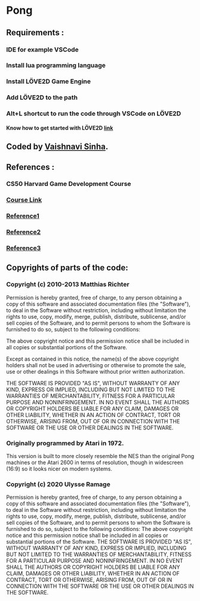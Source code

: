 # Pong

## Requirements :
### IDE for example VSCode
### Install lua programming language
### Install LÖVE2D Game Engine
### Add LÖVE2D to the path
### Alt+L shortcut to run the code through VSCode on LÖVE2D
#### Know how to get started with LÖVE2D [link](https://love2d.org/wiki/Getting_Started)

## Coded by [Vaishnavi Sinha](https://github.com/Vaishnavi15821).

## References :
### CS50 Harvard Game Development Course
### [Course Link](https://cs50.harvard.edu/games/2018/)
### [Reference1](https://github.com/bartbes/Class-Commons)
### [Reference2](https://github.com/Ulydev/push)
### [Reference3](https://github.com/vrld/hump/blob/master/class.lua)

## Copyrights of parts of the code:
### Copyright (c) 2010-2013 Matthias Richter

Permission is hereby granted, free of charge, to any person obtaining a copy
of this software and associated documentation files (the "Software"), to deal
in the Software without restriction, including without limitation the rights
to use, copy, modify, merge, publish, distribute, sublicense, and/or sell
copies of the Software, and to permit persons to whom the Software is
furnished to do so, subject to the following conditions:

The above copyright notice and this permission notice shall be included in
all copies or substantial portions of the Software.

Except as contained in this notice, the name(s) of the above copyright holders
shall not be used in advertising or otherwise to promote the sale, use or
other dealings in this Software without prior written authorization.

THE SOFTWARE IS PROVIDED "AS IS", WITHOUT WARRANTY OF ANY KIND, EXPRESS OR
IMPLIED, INCLUDING BUT NOT LIMITED TO THE WARRANTIES OF MERCHANTABILITY,
FITNESS FOR A PARTICULAR PURPOSE AND NONINFRINGEMENT. IN NO EVENT SHALL THE
AUTHORS OR COPYRIGHT HOLDERS BE LIABLE FOR ANY CLAIM, DAMAGES OR OTHER
LIABILITY, WHETHER IN AN ACTION OF CONTRACT, TORT OR OTHERWISE, ARISING FROM,
OUT OF OR IN CONNECTION WITH THE SOFTWARE OR THE USE OR OTHER DEALINGS IN
THE SOFTWARE.

### Originally programmed by Atari in 1972.

This version is built to more closely resemble the NES than
the original Pong machines or the Atari 2600 in terms of
resolution, though in widescreen (16:9) so it looks nicer on 
modern systems.

### Copyright (c) 2020 Ulysse Ramage
Permission is hereby granted, free of charge, to any person obtaining a copy of this software and associated documentation files (the "Software"), to deal in the Software without restriction, including without limitation the rights to use, copy, modify, merge, publish, distribute, sublicense, and/or sell copies of the Software, and to permit persons to whom the Software is furnished to do so, subject to the following conditions:
The above copyright notice and this permission notice shall be included in all copies or substantial portions of the Software.
THE SOFTWARE IS PROVIDED "AS IS", WITHOUT WARRANTY OF ANY KIND, EXPRESS OR IMPLIED, INCLUDING BUT NOT LIMITED TO THE WARRANTIES OF MERCHANTABILITY, FITNESS FOR A PARTICULAR PURPOSE AND NONINFRINGEMENT. IN NO EVENT SHALL THE AUTHORS OR COPYRIGHT HOLDERS BE LIABLE FOR ANY CLAIM, DAMAGES OR OTHER LIABILITY, WHETHER IN AN ACTION OF CONTRACT, TORT OR OTHERWISE, ARISING FROM, OUT OF OR IN CONNECTION WITH THE SOFTWARE OR THE USE OR OTHER DEALINGS IN THE SOFTWARE.
